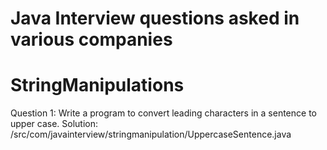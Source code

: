 # Java Interview questions asked in various companies

# StringManipulations

Question 1: Write a program to convert leading characters in a sentence to upper case.
Solution: /src/com/javainterview/stringmanipulation/UppercaseSentence.java

